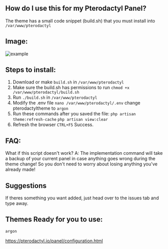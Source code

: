 
## How do I use this for my Pterodactyl Panel?
The theme has a small code snippet (build.sh) that you must install into `/var/www/pterodactyl`

## Image:
![example](https://github.com/minenite/paneltheme/blob/master/Pterodactyl.png?raw=true)

## Steps to install:
1. Download or make `build.sh` in `/var/www/pterodactyl`
2. Make sure the build.sh has permissions to run `chmod +x /var/www/pterodactyl/build.sh`
3. Run `./build.sh` in `/var/www/pterodactyl`
4. Modify the .env file `nano /var/www/pterodactyl/.env` change pterodactyltheme to `argon`
5. Run these commands after you saved the file: `php artisan theme:refresh-cache` `php artisan view:clear`
6. Refresh the browser `CTRL+F5` Success.
## FAQ:
What if this script doesn't work? A:
The implementation command will take a backup of your current panel in case anything goes wrong during the theme change! So you don't need to worry about losing anything you've already made!



## Suggestions
If theres something you want added, just head over to the issues tab and type away.

## Themes Ready for you to use:
`argon`

https://pterodactyl.io/panel/configuration.html
